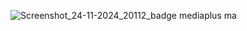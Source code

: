 ![Screenshot_24-11-2024_20112_badge mediaplus ma](https://github.com/user-attachments/assets/caff98fe-186d-4b08-84ab-da1d08d2c6cf)
